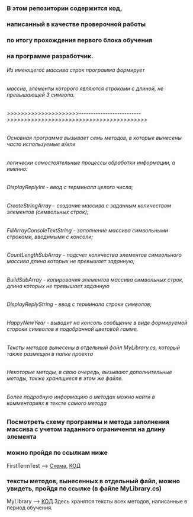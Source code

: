 ### В этом репозитории содержится код,
### написанный в качестве проверочной работы 
### по итогу прохождения первого блока обучения 
### на программе разработчик.
###### Из имеющегос массива строк программа формирует
###### массив, элементы которого являются строками с длиной, не превышающей 3 символа.
###### >>>>>>>>>>>>>>>>>>>>>-------------------------->>>>>>>>>>>>>>>>>>>>>>>>>>>>>>>>>>>>>>>>>
###### Основная программа вызывает семь методов, в которые вынесены часто используемые и/или 
###### логически самостоятельные процессы обработки информации, а именно:
###### DisplayReplyInt - ввод с терминала целого числа;
###### CreateStringArray - создание массива с заданным количеством элементов (символьных строк);
###### FillArrayConsoleTextString - заполнение массива символьными строками, вводимыми с консоли;
###### CountLengthSubArray - подсчет количества элементов символьного массива длина которых не превышает заданную;
###### BuildSubArray - копирования элементов массива символьных строк, длина которых не превышает заданную
###### DisplayReplyString - ввод с терминала строки символов;
###### HappyNewYear - выводит на консоль сообщение в виде формируемой стороки символов в подобранной цветовой гамме.
###### Тексты методов вынесены в отдельный файл MyLibrary.cs, который также размещен в папке проекта
###### Некоторые методы, в свою очередь, вызывают дополнительные методы, также хранящиеся в этом же файле.
###### Более подробную информацию о методах можно найти в комментариях в тексте самого метода
### Посмотреть схему программы и метода заполнения массива с учетом заданного ограниченпя на длину элемента
### можно пройдя по ссылкам ниже
FirstTermTest --> [Схема](/FirstTermTest/Blockchart000.drawio.png), [КОД](/FirstTermTest/Program.cs)
### тексты методов, вынесенных в отдельный файл, можно увидеть, пройдя по ссылке (в файле MyLibrary.cs)
MyLibrary --> [КОД](/FirstTermTest/MyLibrary.cs) Здесь хранятся тексты всех методов, написанные в период обучения.